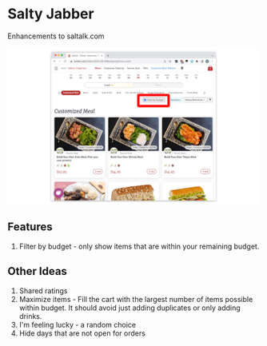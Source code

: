 # Salty Jabber

Enhancements to saltalk.com

![](./cover.jpg)

## Features

1. Filter by budget - only show items that are within your remaining budget.

## Other Ideas

1. Shared ratings
2. Maximize items - Fill the cart with the largest number of items possible within budget. It should avoid just adding duplicates or only adding drinks.
3. I'm feeling lucky - a random choice
4. Hide days that are not open for orders
